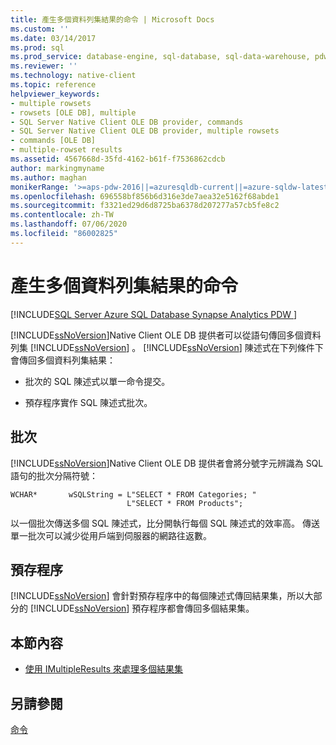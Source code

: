 ```yaml
---
title: 產生多個資料列集結果的命令 | Microsoft Docs
ms.custom: ''
ms.date: 03/14/2017
ms.prod: sql
ms.prod_service: database-engine, sql-database, sql-data-warehouse, pdw
ms.reviewer: ''
ms.technology: native-client
ms.topic: reference
helpviewer_keywords:
- multiple rowsets
- rowsets [OLE DB], multiple
- SQL Server Native Client OLE DB provider, commands
- SQL Server Native Client OLE DB provider, multiple rowsets
- commands [OLE DB]
- multiple-rowset results
ms.assetid: 4567668d-35fd-4162-b61f-f7536862cdcb
author: markingmyname
ms.author: maghan
monikerRange: '>=aps-pdw-2016||=azuresqldb-current||=azure-sqldw-latest||>=sql-server-2016||=sqlallproducts-allversions||>=sql-server-linux-2017||=azuresqldb-mi-current'
ms.openlocfilehash: 696558bf856b6d316e3de7aea32e5162f68abde1
ms.sourcegitcommit: f3321ed29d6d8725ba6378d207277a57cb5fe8c2
ms.contentlocale: zh-TW
ms.lasthandoff: 07/06/2020
ms.locfileid: "86002825"
---
```

# <a name="commands-generating-multiple-rowset-results"></a>產生多個資料列集結果的命令
[!INCLUDE[SQL Server Azure SQL Database Synapse Analytics PDW ](../../includes/applies-to-version/sql-asdb-asdbmi-asa-pdw.md)]

  [!INCLUDE[ssNoVersion](../../includes/ssnoversion-md.md)]Native Client OLE DB 提供者可以從語句傳回多個資料列集 [!INCLUDE[ssNoVersion](../../includes/ssnoversion-md.md)] 。 [!INCLUDE[ssNoVersion](../../includes/ssnoversion-md.md)] 陳述式在下列條件下會傳回多個資料列集結果：  
  
-   批次的 SQL 陳述式以單一命令提交。  
  
-   預存程序實作 SQL 陳述式批次。  
  
## <a name="batches"></a>批次  
 [!INCLUDE[ssNoVersion](../../includes/ssnoversion-md.md)]Native Client OLE DB 提供者會將分號字元辨識為 SQL 語句的批次分隔符號：  
  
```  
WCHAR*       wSQLString = L"SELECT * FROM Categories; "  
                          L"SELECT * FROM Products";  
```  
  
 以一個批次傳送多個 SQL 陳述式，比分開執行每個 SQL 陳述式的效率高。 傳送單一批次可以減少從用戶端到伺服器的網路往返數。  
  
## <a name="stored-procedures"></a>預存程序  
 [!INCLUDE[ssNoVersion](../../includes/ssnoversion-md.md)] 會針對預存程序中的每個陳述式傳回結果集，所以大部分的 [!INCLUDE[ssNoVersion](../../includes/ssnoversion-md.md)] 預存程序都會傳回多個結果集。  
  
## <a name="in-this-section"></a>本節內容  
  
-   [使用 IMultipleResults 來處理多個結果集](../../relational-databases/native-client-ole-db-commands/using-imultipleresults-to-process-multiple-result-sets.md)  
  
## <a name="see-also"></a>另請參閱  
 [命令](../../relational-databases/native-client-ole-db-commands/commands.md)  
  
  

